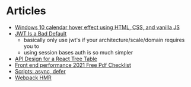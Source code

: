 # Articles

- [Windows 10 calendar hover effect using HTML, CSS, and vanilla JS](https://dev.to/jashgopani/windows-10-calendar-hover-effect-using-html-css-and-vanilla-js-57pb)
- [JWT Is a Bad Default](https://evertpot.com/jwt-is-a-bad-default/)
  - basically only use jwt's if your architecture/scale/domain requires you to
  - using session bases auth is so much simpler
- [API Design for a React Tree Table](https://www.robinwieruch.de/react-tree-list?utm_campaign=Robin%20Wieruch%20-%20A%20Developer%27s%20Newsletter&utm_medium=email&utm_source=Revue%20newsletter)
- [Front end performance 2021 Free Pdf Checklist](https://www.smashingmagazine.com/2021/01/front-end-performance-2021-free-pdf-checklist/)
- [Scripts: async, defer](https://javascript.info/script-async-defer)
- [Webpack HMR](https://blog.jakoblind.no/webpack-hmr/)
